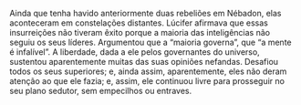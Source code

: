 ﻿Ainda que tenha havido anteriormente duas rebeliões em Nébadon, elas aconteceram em constelações distantes. Lúcifer afirmava que essas insurreições não tiveram êxito porque a maioria das inteligências não seguiu os seus líderes. Argumentou que a “maioria governa”, que “a mente é infalível”. A liberdade, dada a ele pelos governantes do universo, sustentou aparentemente muitas das suas opiniões nefandas. Desafiou todos os seus superiores; e, ainda assim, aparentemente, eles não deram atenção ao que ele fazia; e, assim, ele continuou livre para prosseguir no seu plano sedutor, sem empecilhos ou entraves.